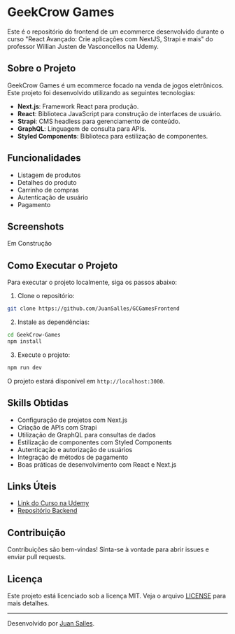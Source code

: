 # GeekCrow Games

Este é o repositório do frontend de um ecommerce desenvolvido durante o curso "React Avançado: Crie aplicações com NextJS, Strapi e mais" do professor Willian Justen de Vasconcellos na Udemy.

## Sobre o Projeto

GeekCrow Games é um ecommerce focado na venda de jogos eletrônicos. Este projeto foi desenvolvido utilizando as seguintes tecnologias:

- **Next.js**: Framework React para produção.
- **React**: Biblioteca JavaScript para construção de interfaces de usuário.
- **Strapi**: CMS headless para gerenciamento de conteúdo.
- **GraphQL**: Linguagem de consulta para APIs.
- **Styled Components**: Biblioteca para estilização de componentes.

## Funcionalidades

- Listagem de produtos
- Detalhes do produto
- Carrinho de compras
- Autenticação de usuário
- Pagamento

## Screenshots

Em Construção

## Como Executar o Projeto

Para executar o projeto localmente, siga os passos abaixo:

1. Clone o repositório:

```bash
git clone https://github.com/JuanSalles/GCGamesFrontend
```

2. Instale as dependências:

```bash
cd GeekCrow-Games
npm install
```

3. Execute o projeto:

```bash
npm run dev
```

O projeto estará disponível em `http://localhost:3000`.

## Skills Obtidas

- Configuração de projetos com Next.js
- Criação de APIs com Strapi
- Utilização de GraphQL para consultas de dados
- Estilização de componentes com Styled Components
- Autenticação e autorização de usuários
- Integração de métodos de pagamento
- Boas práticas de desenvolvimento com React e Next.js

## Links Úteis

- [Link do Curso na Udemy](https://www.udemy.com/course/react-avancado/)
- [Repositório Backend](https://github.com/seu-usuario/GeekCrow-Games-backend)

## Contribuição

Contribuições são bem-vindas! Sinta-se à vontade para abrir issues e enviar pull requests.

## Licença

Este projeto está licenciado sob a licença MIT. Veja o arquivo [LICENSE](LICENSE) para mais detalhes.

---

Desenvolvido por [Juan Salles](https://github.com/JuanSalles).
